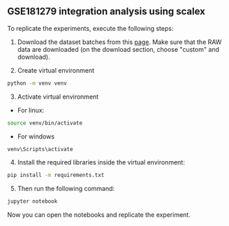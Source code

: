 ## GSE181279 integration analysis using scalex

To replicate the experiments, execute the following steps:

1. Download the dataset batches from this [page](https://www.ncbi.nlm.nih.gov/geo/query/acc.cgi?acc=GSE181279). Make sure that the RAW data are downloaded (on the download section, choose "custom" and download).

2. Create virtual environment

```sh
python -m venv venv
```

3. Activate virtual environment

- For linux:

```sh
source venv/bin/activate
```

- For windows

```sh
venv\Scripts\activate
```

4. Install the required libraries inside the virtual environment:

```sh
pip install -m requirements.txt
```

5. Then run the following command:

```sh
jupyter notebook
```

Now you can open the notebooks and replicate the experiment.

